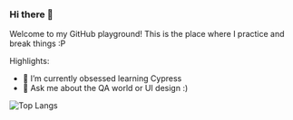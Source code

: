 ### Hi there 👋

Welcome to my GitHub playground! This is the place where I practice and break things :P

Highlights:

- 🌱 I’m currently obsessed learning Cypress
- 💬 Ask me about the QA world or UI design :)


![Top Langs](https://github-readme-stats.vercel.app/api/top-langs/?username=lm3031&langs_count=8)
